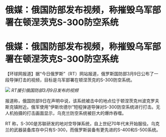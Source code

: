# 俄媒：俄国防部发布视频，称摧毁乌军部署在顿涅茨克S-300防空系统

# 俄媒：俄国防部发布视频，称摧毁乌军部署在顿涅茨克S-300防空系统

【环球网报道】据“今日俄罗斯”（RT）网站报道，俄罗斯国防部3月9日公布了一段导弹打击的视频，目标是乌军部署在顿涅茨克的S-300防空系统。

![](https://inews.gtimg.com/om_bt/OLvLWpZlYVi1Nx_1Z-L56YQ0Vzjdj3bj7VOBw2xxq48FQAA/1000)
_RT援引俄国防部3月9日发布的视频_

报道称，俄国防部9日在声明中说，该系统被击中的地点位于顿涅茨克州波克罗夫斯克镇附近。俄军使用“伊斯坎德尔”短程弹道导弹对S-300防空系统进行打击。无人机拍摄的打击画面显示，乌克兰防空系统被巨大的爆炸吞噬。

RT
称，S-300是苏联研发的地对空导弹系统，自上世纪70年代末开始服役。乌克兰的武器装备库存中只有S-300，而俄罗斯装备有更先进的S-400和S-500系统。

